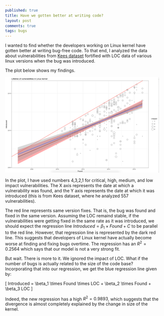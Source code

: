 ```yaml
---
published: true
title: Have we gotten better at writing code?
layout: post
comments: true
tags: bugs
---
```


I wanted to find whether the developers working on Linux kernel have gotten
better at writing bug-free code.  To that end, I analyzed the data about
vulnerabilities from [Kees dataset](https://outflux.net/blog/archives/2016/10/20/cve-2016-5195/)
fortified with LOC data of various linux versions when the bug was introduced.

The plot below shows my findings.


![Linux kernel vulnerabilities over the years](/resources/posts/2017/vulnerabilities-lifetime.png)

In the plot, I have used numbers 4,3,2,1 for critical, high, medium, and low
impact vulnerabilities. The X axis represents the date at which a vulnerability
was found, and the Y axis represents the date at which it was introduced (this
is from Kees dataset, where he analyzed 557 vulnerabilities).

The red line represents same version fixes. That is, the bug was found and
fixed in the same version. Assuming the LOC remaind stable, if the
vulnerabilities were getting fixed in the same rate as it was introduced,
we should expect the regression line $Introduced = \beta_1 \times Found + C$ to
be parallel to the red line. However, that regression line is represented by
the dark red line. This suggests that developers of Linux kernel have actually
become worse at finding and fixing bugs overtime. The regression has an
$R^2 = 0.2564$ which says that our model is not a very strong fit.

But wait. There is more to it. We ignored the impact of LOC. What if the number
of bugs is actually related to the size of the code base? Incorporating that
into our regression, we get the blue regression line given by:

\[
Introduced = \beta_1 \times Found \times LOC + \beta_2 \times Found + \beta_3  LOC
\]

Indeed, the new regression has a high $R^2 = 0.9893$, which suggests that the
divergence is almost completely explained by the change in size of the kernel.

